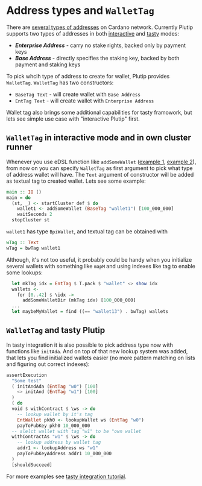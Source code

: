 # Address types and `WalletTag`

There are [several types of addresses](https://docs.cardano.org/learn/cardano-addresses) on Cardano network. Currently Plutip supports two types of addresses in both [interactive](./interactive-plutip.md) and [tasty](tasty-integration.md) modes:

* ***Enterprise Address*** - carry no stake rights, backed only by payment keys
* ***Base Address*** - directly specifies the staking key, backed by both payment and staking keys

To pick whcih type of address to create for wallet, Plutip provides `WalletTag`. `WalletTag` has two constructors:

* `BaseTag Text` - will create wallet with `Base Address`
* `EntTag Text` - will create wallet with `Enterprise Address`

Wallet tag also brings some additional capabilities for tasty framowork, but lets see simple use case with "interactive Plutip" first.

## `WalletTag` in interactive mode and in own cluster runner

Whenever you use eDSL function like `addSomeWallet` ([example 1](interactive-plutip.md), [example 2](../local-cluster/README.md)), from now on you can specify `WalletTag` as first argument to pick what type of address wallet will have. The `Text` argument of constructor will be added as textual tag to created wallet. Lets see some example:

```haskell
main :: IO ()
main = do
  (st, _) <- startCluster def $ do
    wallet1 <- addSomeWallet (BaseTag "wallet1") [100_000_000]
    waitSeconds 2
  stopCluster st
```

`wallet1` has type `BpiWallet`, and textual tag can be obtained with

```haskell
wTag :: Text
wTag = bwTag wallet1
```

Although, it's not too useful, it probably could be handy when you initialize several wallets with something like `mapM` and using indexes like tag to enable some lookups:

```haskell
  let mkTag idx = EntTag $ T.pack $ "wallet" <> show idx
  wallets <- 
    for [0..42] $ \idx ->
      addSomeWalletDir (mkTag idx) [100_000_000]
  ...
  let maybeMyWallet = find ((== "wallet13") . bwTag) wallets
```

## `WalletTag` and tasty Plutip

In tasty integration it is also possible to pick address type now with functions like `initAda`. And on top of that new lookup system was added, that lets you find initialized wallets easier (no more pattern matching on lists and figuring out correct indexes):

```haskell
assertExecution
  "Some test"
  ( initAndAda (EntTag "w0") [100]
    <> initAnd (EntTag "w1") [100]
  )
  ( do
  void $ withContract $ \ws -> do
    -- lookup wallet by it's tag
    EntWallet pkh0 <- lookupWallet ws (EntTag "w0")
    payToPubKey pkh0 10_000_000
  -- slelct wallet with tag "w1" to be "own wallet
  withContractAs "w1" $ \ws -> do
    -- lookup address by wallet tag
    addr1 <- lookupAddress ws "w1"
    payToPubKeyAddress addr1 10_000_000
  )
  [shouldSucceed]

```

For more examples see [tasty integration tutorial](./tasty-integration.md).